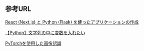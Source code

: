 ## 参考URL
[React (Next.js) と Python (Flask) を使ったアプリケーションの作成](https://zenn.dev/ovrsa/articles/6e66c50f3b3429)

[【Python】文字列の中に変数を入れたい](https://www.taklog.info/python-insert-variable-to-string/)

[PyTorchを使用した画像認識](https://www.alpha.co.jp/blog/202207_01)